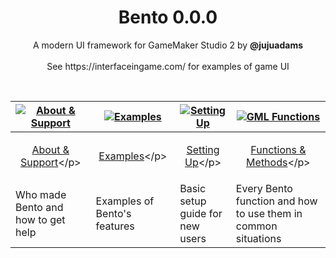 <h1 align="center">Bento 0.0.0</h1>

<p align="center">A modern UI framework for GameMaker Studio 2 by <b>@jujuadams</b><br><br>See https://interfaceingame.com/ for examples of game UI</p>

&nbsp;

|[![About & Support](https://raw.githubusercontent.com/wiki/JujuAdams/bento/images/aboutsupport.png)](https://github.com/JujuAdams/bento/wiki/(0.0.0)-About-&-Support)|[![Examples](https://raw.githubusercontent.com/wiki/JujuAdams/bento/images/features.png)](https://github.com/JujuAdams/bento/wiki/(0.0.0)-Examples)|[![Setting Up](https://raw.githubusercontent.com/wiki/JujuAdams/bento/images/settingup.png)](https://github.com/JujuAdams/bento/wiki/(0.0.0)-Setting-Up)|[![GML Functions](https://raw.githubusercontent.com/wiki/JujuAdams/bento/images/functions.png)](https://github.com/JujuAdams/bento/wiki/(0.0.0)-Functions-&-Methods)|
|----------------------|----------------------|----------------------|----------------------|
|<p align="center">[About & Support](https://github.com/JujuAdams/bento/wiki/(0.0.0)-About-&-Support)</p>|<p align="center">[Examples](https://github.com/JujuAdams/bento/wiki/(0.0.0)-Examples)</p>|<p align="center">[Setting Up](https://github.com/JujuAdams/bento/wiki/(0.0.0)-Setting-Up)</p>|<p align="center">[Functions & Methods](https://github.com/JujuAdams/bento/wiki/(0.0.0)-Functions-&-Methods)</p>|
|Who made Bento and how to get help| Examples of Bento's features | Basic setup guide for new users | Every Bento function and how to use them in common situations |
